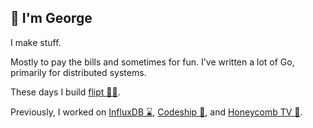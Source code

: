 :hedgehog: I'm George
---------------------

I make stuff.

Mostly to pay the bills and sometimes for fun.
I've written a lot of Go, primarily for distributed systems.

These days I build [flipt :pirate_flag:](github.com/flipt-io/flipt).

Previously, I worked on [InfluxDB :hourglass:](https://github.com/influxdata/influxdb), [Codeship :ship:](https://github.com/codeship), and [Honeycomb TV :bee:](https://github.com/honeycomb-tv).
